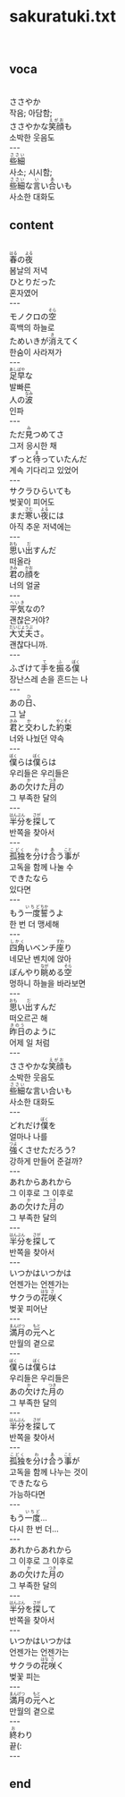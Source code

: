 <h1>sakuratuki.txt</h1><br>
<h2>voca</h2><br>
ささやか<br>
작음; 아담함;<br>
ささやかな<Ruby>笑顔<rt>えがお</rt></Ruby>も<br>
소박한 웃음도<br>
---<br>
<Ruby>些細<rt>ささい</rt></Ruby><br>
사소; 시시함;<br>
<Ruby>些細<rt>ささい</rt></Ruby>な<Ruby>言<rt>い</rt></Ruby>い<Ruby>合<rt>あ</rt></Ruby>いも<br>
사소한 대화도<br>
<h2>content</h2><br>
<Ruby>春<rt>はる</rt></Ruby>の<Ruby>夜<rt>よる</rt></Ruby><br>
봄날의 저녁<br>
ひとりだった<br>
혼자였어<br>
---<br>
モノクロの<Ruby>空<rt>そら</rt></Ruby><br>
흑백의 하늘로<br>
ためいきが<Ruby>消<rt>き</rt></Ruby>えてく<br>
한숨이 사라져가<br>
---<br>
<Ruby>足早<rt>あしばや</rt></Ruby>な<br>
발빠른<br>
人の<Ruby>波<rt>なみ</rt></Ruby><br>
인파<br>
---<br>
ただ<Ruby>見<rt>み</rt></Ruby>つめてさ<br>
그저 응시한 채<br>
ずっと<Ruby>待<rt>ま</rt></Ruby>っていたんだ<br>
계속 기다리고 있었어<br>
---<br>
サクラひらいても<br>
벚꽃이 피어도<br>
まだ<Ruby>寒<rt>さむ</rt></Ruby>い<Ruby>夜<rt>よる</rt></Ruby>には<br>
아직 추운 저녁에는<br>
---<br>
<Ruby>思<rt>おも</rt></Ruby>い<Ruby>出<rt>だ</rt></Ruby>すんだ<br>
떠올라<br>
<Ruby>君<rt>きみ</rt></Ruby>の<Ruby>顔<rt>かお</rt></Ruby>を<br>
너의 얼굴<br>
---<br>
<Ruby>平気<rt>へいき</rt></Ruby>なの?<br>
괜찮은거야?<br>
<Ruby>大丈夫<rt>だいじょうぶ</rt></Ruby>さ。<br>
괜찮다니까.<br>
---<br>
ふざけて<Ruby>手<rt>て</rt></Ruby>を<Ruby>振<rt>ふ</rt></Ruby>る<Ruby>僕<rt>ぼく</rt></Ruby><br>
장난스레 손을 흔드는 나<br>
---<br>
あの<Ruby>日<rt>ひ</rt></Ruby>、<br>
그 날<br>
<Ruby>君<rt>きみ</rt></Ruby>と<Ruby>交<rt>か</rt></Ruby>わした<Ruby>約束<rt>やくそく</rt></Ruby><br>
너와 나눴던 약속<br>
---<br>
<Ruby>僕<rt>ぼく</rt></Ruby>らは<Ruby>僕<rt>ぼく</rt></Ruby>らは<br>
우리들은 우리들은<br>
あの<Ruby>欠<rt>か</rt></Ruby>けた<Ruby>月<rt>つき</rt></Ruby>の<br>
그 부족한 달의<br>
---<br>
<Ruby>半分<rt>はんぶん</rt></Ruby>を<Ruby>探<rt>さが</rt></Ruby>して<br>
반쪽을 찾아서<br>
---<br>
<Ruby>孤独<rt>こどく</rt></Ruby>を<Ruby>分<rt>わ</rt></Ruby>け<Ruby>合<rt>あ</rt></Ruby>う<Ruby>事<rt>こと</rt></Ruby>が<br>
고독을 함께 나눌 수<br>
できたなら<br>
있다면<br>
---<br>
もう<Ruby>一度<rt>いちど</rt></Ruby><Ruby>誓<rt>ちか</rt></Ruby>うよ<br>
한 번 더 맹세해<br>
---<br>
<Ruby>四角<rt>しかく</rt></Ruby>いベンチ<Ruby>座<rt>すわ</rt></Ruby>り<br>
네모난 벤치에 앉아<br>
ぼんやり<Ruby>眺<rt>なが</rt></Ruby>める<Ruby>空<rt>そら</rt></Ruby><br>
멍하니 하늘을 바라보면<br>
---<br>
<Ruby>思<rt>おも</rt></Ruby>い<Ruby>出<rt>だ</rt></Ruby>すんだ<br>
떠오르곤 해<br>
<Ruby>昨日<rt>きのう</rt></Ruby>のように<br>
어제 일 처럼<br>
---<br>
ささやかな<Ruby>笑顔<rt>えがお</rt></Ruby>も<br>
소박한 웃음도<br>
<Ruby>些細<rt>ささい</rt></Ruby>な<Ruby>言<rt></rt></Ruby>い<Ruby>合<rt></rt></Ruby>いも<br>
사소한 대화도<br>
---<br>
どれだけ<Ruby>僕<rt>ぼく</rt></Ruby>を<br>
얼마나 나를<br>
<Ruby>強<rt>つよ</rt></Ruby>くさせただろう?<br>
강하게 만들어 준걸까?<br>
---<br>
あれからあれから<br>
그 이후로 그 이후로<br>
あの<Ruby>欠<rt>か</rt></Ruby>けた<Ruby>月<rt>つき</rt></Ruby>の<br>
그 부족한 달의<br>
---<br>
<Ruby>半分<rt>はんぶん</rt></Ruby>を<Ruby>探<rt>さが</rt></Ruby>して<br>
반쪽을 찾아서<br>
---<br>
いつかはいつかは<br>
언젠가는 언젠가는<br>
サクラの<Ruby>花<rt>はな</rt></Ruby><Ruby>咲<rt>さ</rt></Ruby>く<br>
벚꽃 피어난<br>
---<br>
<Ruby>満月<rt>まんげつ</rt></Ruby>の<Ruby>元<rt>もと</rt></Ruby>へと<br>
만월의 곁으로<br>
---<br>
<Ruby>僕<rt>ぼく</rt></Ruby>らは<Ruby>僕<rt>ぼく</rt></Ruby>らは<br>
우리들은 우리들은<br>
あの<Ruby>欠<rt>か</rt></Ruby>けた<Ruby>月<rt>つき</rt></Ruby>の<br>
그 부족한 달의<br>
---<br>
<Ruby>半分<rt>はんぶん</rt></Ruby>を<Ruby>探<rt>さが</rt></Ruby>して<br>
반쪽을 찾아서<br>
---<br>
<Ruby>孤独<rt>こどく</rt></Ruby>を<Ruby>分<rt>わ</rt></Ruby>け<Ruby>合<rt>あ</rt></Ruby>う<Ruby>事<rt>こと</rt></Ruby>が<br>
고독을 함께 나누는 것이<br>
できたなら<br>
가능하다면<br>
---<br>
もう<Ruby>一度<rt>いちど</rt></Ruby>…<br>
다시 한 번 더…<br>
---<br>
あれからあれから<br>
그 이후로 그 이후로<br>
あの<Ruby>欠<rt>か</rt></Ruby>けた<Ruby>月<rt>つき</rt></Ruby>の<br>
그 부족한 달의<br>
---<br>
<Ruby>半分<rt>はんぶん</rt></Ruby>を<Ruby>探<rt>さが</rt></Ruby>して<br>
반쪽을 찾아서<br>
---<br>
いつかはいつかは<br>
언젠가는 언젠가는<br>
サクラの<Ruby>花<rt>はな</rt></Ruby><Ruby>咲<rt>さ</rt></Ruby>く<br>
벚꽃 피는<br>
---<br>
<Ruby>満月<rt>まんげつ</rt></Ruby>の<Ruby>元<rt>もと</rt></Ruby>へと<br>
만월의 곁으로<br>
---<br>
<ruby>終<rt>お</rt></ruby>わり<br>
끝(:<br>
---<br>
<h2>end</h2><br>
